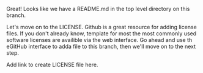 Great!
Looks like we have a README.md in the top level directory on this branch.  

Let's move on to the LICENSE.  Github is a great resource for adding license files.
If you don't already know, template for most the most commonly used software licenses
are availible via the web interface.  Go ahead and use th eGitHub interface to adda file
to this branch, then we'll move on to the next step.

Add link to create LICENSE file here.